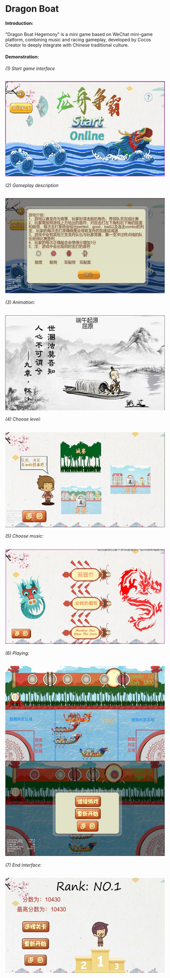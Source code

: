 # Dragon Boat

#### Introduction:

"Dragon Boat Hegemony" is a mini game based on WeChat mini-game platform, combining music and racing gameplay, developed by Cocos Creator to deeply integrate with Chinese traditional culture.

#### Demonstration:

###### (1) Start game interface

<img src="https://github.com/2855239858/Dragon-Boat/blob/master/imgs/1.jpg" width = "600" height = "300" alt="" align=center />

###### (2) Gameplay description

<img src="https://github.com/2855239858/Dragon-Boat/blob/master/imgs/2.jpg" width = "600" height = "300" alt="" align=center />

###### (3) Animation:

<img src="https://github.com/2855239858/Dragon-Boat/blob/master/imgs/3.jpg" width = "600" height = "300" alt="" align=center />

###### (4) Choose level:

<img src="https://github.com/2855239858/Dragon-Boat/blob/master/imgs/4.jpg" width = "600" height = "300" alt="" align=center />

###### (5) Choose music:

<img src="https://github.com/2855239858/Dragon-Boat/blob/master/imgs/5.jpg" width = "600" height = "300" alt="" align=center />

###### (6) Playing:

<img src="https://github.com/2855239858/Dragon-Boat/blob/master/imgs/6.jpg" width = "600" height = "300" alt="" align=center />

<img src="https://github.com/2855239858/Dragon-Boat/blob/master/imgs/7.jpg" width = "600" height = "300" alt="" align=center />

###### (7) End interface:

<img src="https://github.com/2855239858/Dragon-Boat/blob/master/imgs/8.jpg" width = "600" height = "300" alt="" align=center />

